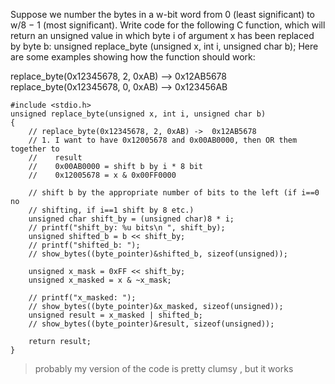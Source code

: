 Suppose we number the bytes in a w-bit word from 0 (least significant) to w/8 − 1
(most significant). Write code for the following C function, which will return an
unsigned value in which byte i of argument x has been replaced by byte b:
unsigned replace_byte (unsigned x, int i, unsigned char b);
Here are some examples showing how the function should work:

replace_byte(0x12345678, 2, 0xAB) --> 0x12AB5678
replace_byte(0x12345678, 0, 0xAB) --> 0x123456AB

```
#include <stdio.h>
unsigned replace_byte(unsigned x, int i, unsigned char b)
{
    // replace_byte(0x12345678, 2, 0xAB) ->  0x12AB5678
    // 1. I want to have 0x12005678 and 0x00AB0000, then OR them together to
    //    result
    //    0x00AB0000 = shift b by i * 8 bit
    //    0x12005678 = x & 0x00FF0000

    // shift b by the appropriate number of bits to the left (if i==0 no
    // shifting, if i==1 shift by 8 etc.)
    unsigned char shift_by = (unsigned char)8 * i;
    // printf("shift_by: %u bits\n ", shift_by);
    unsigned shifted_b = b << shift_by;
    // printf("shifted_b: ");
    // show_bytes((byte_pointer)&shifted_b, sizeof(unsigned));

    unsigned x_mask = 0xFF << shift_by;
    unsigned x_masked = x & ~x_mask;

    // printf("x_masked: ");
    // show_bytes((byte_pointer)&x_masked, sizeof(unsigned));
    unsigned result = x_masked | shifted_b;
    // show_bytes((byte_pointer)&result, sizeof(unsigned));

    return result;
}

```
> probably my version of the code is pretty clumsy , but it works
